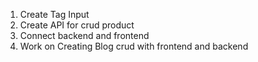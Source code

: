 1. Create Tag Input
2. Create API for crud product
3. Connect backend and frontend
4. Work on Creating Blog crud with frontend and backend
